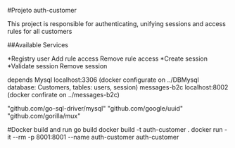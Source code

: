 #Projeto auth-customer

This project is responsible for authenticating, unifying sessions and access rules for all customers
 
##Available Services

*Registry user 
Add rule access
Remove rule access
*Create session
*Validate session
Remove session

depends 
Mysql localhost:3306 (docker configurate on ../DBMysql database: Customers, tables: users, session) 
messages-b2c localhost:8002 (docker confirate on ../messages-b2c)

"github.com/go-sql-driver/mysql"
"github.com/google/uuid"
"github.com/gorilla/mux"

#Docker build and run
go build
docker build -t auth-customer .
docker run -it --rm -p 8001:8001 --name auth-customer auth-customer
